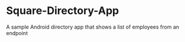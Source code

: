 # Square-Directory-App
A sample Android directory app that shows a list of employees from an endpoint
